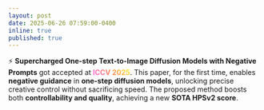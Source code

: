 ```yaml
---
layout: post
date: 2025-06-26 07:59:00-0400
inline: true
published: true
---
```


⚡ **Supercharged One-step Text-to-Image Diffusion Models with Negative Prompts** got accepted at <strong style="background: linear-gradient(45deg, #f960eb, #ff854d, #fff41f); -webkit-background-clip: text; -webkit-text-fill-color: transparent; background-clip: text; text-fill-color: transparent; font-weight: bold;">ICCV 2025</strong>. This paper, for the first time, enables **negative guidance** in **one-step diffusion models**, unlocking precise creative control without sacrificing speed. The proposed method boosts both **controllability and quality**, achieving a new **SOTA HPSv2 score**.

